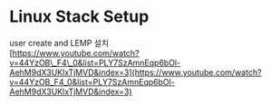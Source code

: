# Linux Stack Setup

user create and LEMP 설치  
[https://www.youtube.com/watch?v=44YzOB\_F4\_0&list=PLY7SzAmnEqp6bOl-AehM9dX3UKlxTjMVD&index=3](https://www.youtube.com/watch?v=44YzOB_F4_0&list=PLY7SzAmnEqp6bOl-AehM9dX3UKlxTjMVD&index=3)



